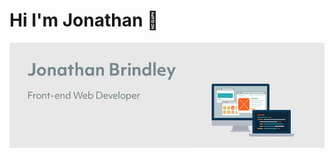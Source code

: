 ### <h1>Hi I'm Jonathan 👋</h1>

  <div>
  <p></p>
  <img align="right" src="https://github.com/jonnybrin/Jonnybrin/blob/master/Github_bio_image.jpg?raw=true">
  </div>

<!--
**jonnybrin/Jonnybrin** is a ✨ _special_ ✨ repository because its `README.md` (this file) appears on your GitHub profile.

Here are some ideas to get you started:

- 🔭 I’m currently working on ...
- 🌱 I’m currently learning ...
- 👯 I’m looking to collaborate on ...
- 🤔 I’m looking for help with ...
- 💬 Ask me about ...
- 📫 How to reach me: ...
- 😄 Pronouns: ...
- ⚡ Fun fact: ...
-->
